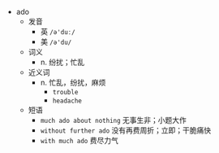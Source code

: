 - ado
  - 发音
    - 英 `/ə'duː/`
    - 美 `/ə'du/`
  - 词义
    - n. 纷扰；忙乱
  - 近义词
    - n. 忙乱，纷扰，麻烦
      - `trouble`
      - `headache`
  - 短语
    - `much ado about nothing` 无事生非；小题大作 
    - `without further ado` 没有再费周折；立即；干脆痛快 
    - `with much ado` 费尽力气 
